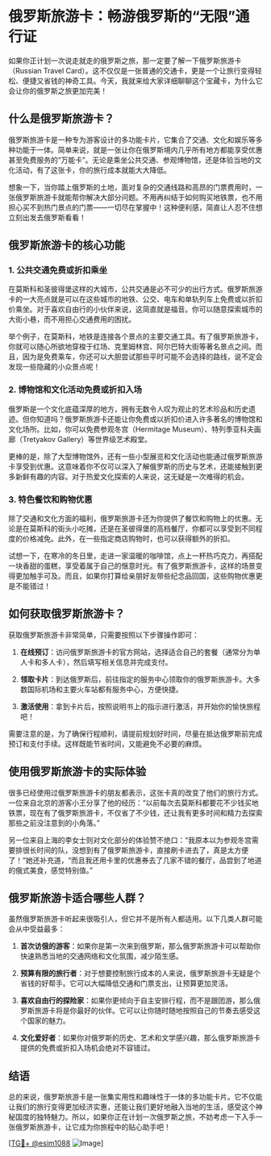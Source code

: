 # 俄罗斯旅游卡：畅游俄罗斯的“无限”通行证

如果你正计划一次说走就走的俄罗斯之旅，那一定要了解一下俄罗斯旅游卡（Russian Travel Card）。这不仅仅是一张普通的交通卡，更是一个让旅行变得轻松、便捷又省钱的神奇工具。今天，我就来给大家详细聊聊这个宝藏卡，为什么它会让你的俄罗斯之旅更加完美！

## 什么是俄罗斯旅游卡？

俄罗斯旅游卡是一种专为游客设计的多功能卡片，它集合了交通、文化和娱乐等多种功能于一体。简单来说，就是一张让你在俄罗斯境内几乎所有地方都能享受优惠甚至免费服务的“万能卡”。无论是乘坐公共交通、参观博物馆，还是体验当地的文化活动，有了这张卡，你的旅行成本就能大大降低。

想象一下，当你踏上俄罗斯的土地，面对复杂的交通线路和高昂的门票费用时，一张俄罗斯旅游卡就能帮你解决大部分问题。不用再纠结于如何购买地铁票，也不用担心买不到热门景点的门票——一切尽在掌握中！这种便利感，简直让人忍不住想立刻出发去俄罗斯看看！

## 俄罗斯旅游卡的核心功能

### 1. 公共交通免费或折扣乘坐

在莫斯科和圣彼得堡这样的大城市，公共交通是必不可少的出行方式。俄罗斯旅游卡的一大亮点就是可以在这些城市的地铁、公交、电车和单轨列车上免费或以折扣价乘坐。对于喜欢自由行的小伙伴来说，这简直就是福音。你可以随意探索城市的大街小巷，而不用担心交通费用的困扰。

举个例子，在莫斯科，地铁是连接各个景点的主要交通工具。有了俄罗斯旅游卡，你就可以随心所欲地穿梭于红场、克里姆林宫、阿尔巴特大街等著名景点之间。而且，因为是免费乘车，你还可以大胆尝试那些平时可能不会选择的路线，说不定会发现一些隐藏的小众景点呢！

### 2. 博物馆和文化活动免费或折扣入场

俄罗斯是一个文化底蕴深厚的地方，拥有无数令人叹为观止的艺术珍品和历史遗迹。但你知道吗？俄罗斯旅游卡还能让你免费或以折扣价进入许多著名的博物馆和文化场所。比如，你可以免费参观冬宫（Hermitage Museum）、特列季亚科夫画廊（Tretyakov Gallery）等世界级艺术殿堂。

更棒的是，除了大型博物馆外，还有一些小型展览和文化活动也能通过俄罗斯旅游卡享受到优惠。这意味着你不仅可以深入了解俄罗斯的历史与艺术，还能接触到更多新鲜有趣的内容。对于热爱文化探索的人来说，这无疑是一次难得的机会。

### 3. 特色餐饮和购物优惠

除了交通和文化方面的福利，俄罗斯旅游卡还为你提供了餐饮和购物上的优惠。无论是在莫斯科的街头小吃摊，还是在圣彼得堡的高档餐厅，你都可以享受到不同程度的价格减免。此外，在一些指定商店购物时，也可以获得额外的折扣。

试想一下，在寒冷的冬日里，走进一家温暖的咖啡馆，点上一杯热巧克力，再搭配一块香甜的蛋糕，享受着属于自己的惬意时光。有了俄罗斯旅游卡，这样的场景变得更加触手可及。而且，如果你打算给亲朋好友带些纪念品回国，这些购物优惠更是不能错过！

## 如何获取俄罗斯旅游卡？

获取俄罗斯旅游卡非常简单，只需要按照以下步骤操作即可：

1. **在线预订**：访问俄罗斯旅游卡的官方网站，选择适合自己的套餐（通常分为单人卡和多人卡），然后填写相关信息并完成支付。
   
2. **领取卡片**：到达俄罗斯后，前往指定的服务中心领取你的俄罗斯旅游卡。大多数国际机场和主要火车站都有服务中心，方便快捷。

3. **激活使用**：拿到卡片后，按照说明书上的指示进行激活，并开始你的愉快旅程吧！

需要注意的是，为了确保行程顺利，请提前规划好时间，尽量在抵达俄罗斯前完成预订和支付手续。这样既能节省时间，又能避免不必要的麻烦。

## 使用俄罗斯旅游卡的实际体验

很多已经使用过俄罗斯旅游卡的朋友都表示，这张卡真的改变了他们的旅行方式。一位来自北京的游客小王分享了他的经历：“以前每次去莫斯科都要花不少钱买地铁票，现在有了俄罗斯旅游卡，不仅省了不少钱，还让我有更多时间和精力去探索那些之前没注意到的小角落。”

另一位来自上海的李女士则对文化部分的体验赞不绝口：“我原本以为参观冬宫需要排很长时间的队，没想到有了俄罗斯旅游卡，直接刷卡进去了，真是太方便了！”她还补充道，“而且我还用卡里的优惠券去了几家不错的餐厅，品尝到了地道的俄式美食，感觉特别值。”

## 俄罗斯旅游卡适合哪些人群？

虽然俄罗斯旅游卡听起来很吸引人，但它并不是所有人都适用。以下几类人群可能会从中受益最多：

1. **首次访俄的游客**：如果你是第一次来到俄罗斯，那么俄罗斯旅游卡可以帮助你快速熟悉当地的交通网络和文化氛围，减少陌生感。
   
2. **预算有限的旅行者**：对于想要控制旅行成本的人来说，俄罗斯旅游卡无疑是个省钱的好帮手。它可以大幅降低交通和门票支出，让预算更加灵活。

3. **喜欢自由行的探险家**：如果你更倾向于自主安排行程，而不是跟团游，那么俄罗斯旅游卡将是你最好的伙伴。它可以让你随时随地按照自己的节奏去感受这个国家的魅力。

4. **文化爱好者**：如果你对俄罗斯的历史、艺术和文学感兴趣，那么俄罗斯旅游卡提供的免费或折扣入场机会绝对不容错过。

## 结语

总的来说，俄罗斯旅游卡是一张集实用性和趣味性于一体的多功能卡片。它不仅能让我们的旅行变得更加经济实惠，还能让我们更好地融入当地的生活，感受这个神秘国度的独特魅力。所以，如果你正在计划一次俄罗斯之旅，不妨考虑一下入手一张俄罗斯旅游卡，让它成为你旅程中的贴心助手吧！

[[TG💪+ @esim1088](https://t.me/s/esim1088) ![Image](https://i.postimg.cc/4NQfJmqS/Snipaste-2025-05-13-00-14-12.png)]